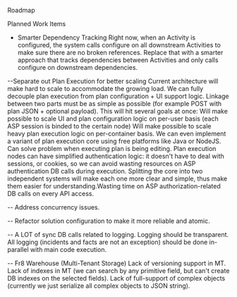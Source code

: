 Roadmap


Planned Work Items

- Smarter Dependency Tracking
Right now, when an Activity is configured, the system calls configure on all downstream Activities to make sure there are no broken references. Replace
that with a smarter approach that tracks dependencies between Activities and only calls configure on downstream dependencies.

--Separate out Plan Execution for better scaling
Current architecture will make hard to scale to accommodate the growing load. We can fully decouple plan execution from plan configuration + UI support logic. Linkage between two parts must be as simple as possible (for example POST with plan JSON + optional payload). This will hit several goals at once:
Will make possible to scale UI and plan configuration logic on per-user basis (each ASP session is binded to the certain node)
Will make possible to scale heavy plan execution logic on per-container basis. We can even implement a variant of plan execution core using free platforms like Java or NodeJS.
Can solve problem when executing plan is being editing. 
Plan execution nodes can have simplified authentication logic: it doesn't have to deal with sessions, or cookies, so we can avoid wasting resources on ASP authentication DB calls during execution.
Splitting the core into two independent systems will make each one more clear and simple, thus make them easier for understanding.Wasting time on ASP authorization-related DB calls on every API access.


-- Address  concurrency issues.  

-- Refactor solution configuration to make it more reliable and atomic.

-- A LOT of sync DB calls related to logging. Logging should be transparent. All logging (incidents and facts are not an exception) should be done in-parallel with main code execution.

-- Fr8 Warehouse (Multi-Tenant Storage)
    Lack of versioning support in MT.
    Lack of indexes in MT (we can search by any primitive field, but can't create DB indexes on the  selected fields).
    Lack of full-support of complex objects (currently we just serialize all complex objects to JSON string).
 
 
